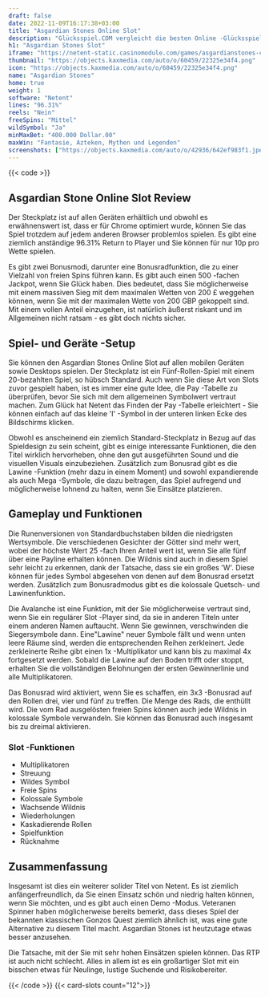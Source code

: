 ```yaml
---
draft: false
date: 2022-11-09T16:17:38+03:00
title: "Asgardian Stones Online Slot"
description: "Glücksspiel.COM vergleicht die besten Online -Glücksspiel -Sites und -spiele der Kanada.  Unabhängige Produktbewertungen und exklusive Anmeldeangebote. Jetzt spielen!"
h1: "Asgardian Stones Slot"
iframe: "https://netent-static.casinomodule.com/games/asgardianstones-client/game/asgardianstones-client.xhtml?lobbyURL=https%3A%2F%2Fwww.netent.com%2Fen%2Fsection%2Fentertain%2F&server=https%3A%2F%2Fnetent-game.casinomodule.com%2F&sessId=DEMO1528998511036-7343-EUR&operatorId=default&gameId=asgardianstones_mobile_html&lang=en&integration=standard&keepAliveURL=&gameName=asgardian-stones.mobile&flashParams.bgcolor=000000&targetElement=game&staticServer=https%3A%2F%2Fnetent-static.casinomodule.com%2F"
thumbnail: "https://objects.kaxmedia.com/auto/o/60459/22325e34f4.png"
icon: "https://objects.kaxmedia.com/auto/o/60459/22325e34f4.png"
name: "Asgardian Stones"
home: true
weight: 1
software: "Netent"
lines: "96.31%"
reels: "Nein"
freeSpins: "Mittel"
wildSymbol: "Ja"
minMaxBet: "400.000 Dollar.00"
maxWin: "Fantasie, Azteken, Mythen und Legenden"
screenshots: ["https://objects.kaxmedia.com/auto/o/42936/642ef983f1.jpeg"]
---
```


{{< code >}}<h2>Asgardian Stone Online Slot Review</h2><p>Der Steckplatz ist auf allen Geräten erhältlich und obwohl es erwähnenswert ist, dass er für Chrome optimiert wurde, können Sie das Spiel trotzdem auf jedem anderen Browser problemlos spielen. Es gibt eine ziemlich anständige 96.31% Return to Player und Sie können für nur 10p pro Wette spielen.</p><p>Es gibt zwei Bonusmodi, darunter eine Bonusradfunktion, die zu einer Vielzahl von freien Spins führen kann. Es gibt auch einen 500 -fachen Jackpot, wenn Sie Glück haben. Dies bedeutet, dass Sie möglicherweise mit einem massiven Sieg mit dem maximalen Wetten von 200 £ weggehen können, wenn Sie mit der maximalen Wette von 200 GBP gekoppelt sind. Mit einem vollen Anteil einzugehen, ist natürlich äußerst riskant und im Allgemeinen nicht ratsam - es gibt doch nichts sicher.</p><h2>Spiel- und Geräte -Setup</h2><p>Sie können den Asgardian Stones Online Slot auf allen mobilen Geräten sowie Desktops spielen. Der Steckplatz ist ein Fünf-Rollen-Spiel mit einem 20-bezahlten Spiel, so hübsch Standard. Auch wenn Sie diese Art von Slots zuvor gespielt haben, ist es immer eine gute Idee, die Pay -Tabelle zu überprüfen, bevor Sie sich mit dem allgemeinen Symbolwert vertraut machen. Zum Glück hat Netent das Finden der Pay -Tabelle erleichtert - Sie können einfach auf das kleine 'I' -Symbol in der unteren linken Ecke des Bildschirms klicken.</p><p>Obwohl es anscheinend ein ziemlich Standard-Steckplatz in Bezug auf das Spieldesign zu sein scheint, gibt es einige interessante Funktionen, die den Titel wirklich hervorheben, ohne den gut ausgeführten Sound und die visuellen Visuals einzubeziehen. Zusätzlich zum Bonusrad gibt es die Lawine -Funktion (mehr dazu in einem Moment) und sowohl expandierende als auch Mega -Symbole, die dazu beitragen, das Spiel aufregend und möglicherweise lohnend zu halten, wenn Sie Einsätze platzieren.</p><h2>Gameplay und Funktionen</h2><p>Die Runenversionen von Standardbuchstaben bilden die niedrigsten Wertsymbole. Die verschiedenen Gesichter der Götter sind mehr wert, wobei der höchste Wert 25 -fach Ihren Anteil wert ist, wenn Sie alle fünf über eine Payline erhalten können. Die Wildnis sind auch in diesem Spiel sehr leicht zu erkennen, dank der Tatsache, dass sie ein großes 'W'. Diese können für jedes Symbol abgesehen von denen auf dem Bonusrad ersetzt werden. Zusätzlich zum Bonusradmodus gibt es die kolossale Quetsch- und Lawinenfunktion.</p><p>Die Avalanche ist eine Funktion, mit der Sie möglicherweise vertraut sind, wenn Sie ein regulärer Slot -Player sind, da sie in anderen Titeln unter einem anderen Namen auftaucht. Wenn Sie gewinnen, verschwinden die Siegersymbole dann. Eine"Lawine" neuer Symbole fällt und wenn unten leere Räume sind, werden die entsprechenden Reihen zerkleinert. Jede zerkleinerte Reihe gibt einen 1x -Multiplikator und kann bis zu maximal 4x fortgesetzt werden. Sobald die Lawine auf den Boden trifft oder stoppt, erhalten Sie die vollständigen Belohnungen der ersten Gewinnerlinie und alle Multiplikatoren.</p><p>Das Bonusrad wird aktiviert, wenn Sie es schaffen, ein 3x3 -Bonusrad auf den Rollen drei, vier und fünf zu treffen. Die Menge des Rads, die enthüllt wird. Die vom Rad ausgelösten freien Spins können auch jede Wildnis in kolossale Symbole verwandeln. Sie können das Bonusrad auch insgesamt bis zu dreimal aktivieren.</p><h3>
Slot -Funktionen</h3><ul>
<li></span>
Multiplikatoren</li>
<li></span>
Streuung</li>
<li></span>
Wildes Symbol</li>
<li></span>
Freie Spins</li>
<li></span>
Kolossale Symbole</li>
<li></span>
Wachsende Wildnis</li>
<li></span>
Wiederholungen</li>
<li></span>
Kaskadierende Rollen</li>
<li></span>
Spielfunktion</li>
<li></span>
Rücknahme</li></ul><h2>Zusammenfassung</h2><p>Insgesamt ist dies ein weiterer solider Titel von Netent. Es ist ziemlich anfängerfreundlich, da Sie einen Einsatz schön und niedrig halten können, wenn Sie möchten, und es gibt auch einen Demo -Modus. Veteranen Spinner haben möglicherweise bereits bemerkt, dass dieses Spiel der bekannten klassischen Gonzos Quest ziemlich ähnlich ist, was eine gute Alternative zu diesem Titel macht. Asgardian Stones ist heutzutage etwas besser anzusehen.</p><p>Die Tatsache, mit der Sie mit sehr hohen Einsätzen spielen können. Das RTP ist auch nicht schlecht. Alles in allem ist es ein großartiger Slot mit ein bisschen etwas für Neulinge, lustige Suchende und Risikobereiter.</p>{{< /code >}}
{{< card-slots count="12">}}